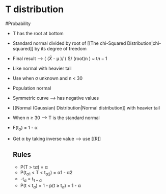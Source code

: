 # T distribution
#Probability 
- T has the root at bottom
- Standard normal divided by root of [[The chi-Squared Distribution|chi-squared]] by its degree of freedom
- Final result --> ( ($\bar{X}$ - µ )/ ( S/ (root)n ) ~ t$n-1$
- Like normal with heavier tail
- Use when σ unknown and n < 30
- Population normal 
- Symmetric curve --> has negative values
-  [[Normal (Gaussian) Distribution|Normal distribution]] with heavier tail
- When n ≥ 30 --> T is the standard normal
- F(t$_α$) = 1 - α
- Get α by taking inverse value --> use [[R]]

  ## Rules
  - P(T > t$α$) = α
  - P(t$_{α1}$ < T <  t$_{α2}$) = α1 - α2
  - -t$_α$ = t$_{1-α}$
  - P(t < t$_α$) = 1 - p(t ≥ t$_α$) = 1 - α